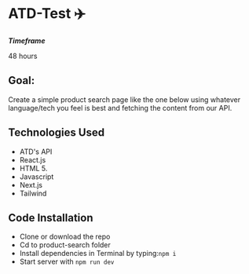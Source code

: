 # ATD-Test ✈️


**_Timeframe_**

48 hours

## Goal:

 Create a simple product search page like the one below using whatever language/tech you feel is best and fetching the content from our API.

## Technologies Used

- ATD's API
- React.js
- HTML 5.
- Javascript 
- Next.js
- Tailwind

## Code Installation

- Clone or download the repo
- Cd to product-search folder
- Install dependencies in Terminal by typing:<code>npm i</code> 
- Start server with <code>npm run dev</code>

